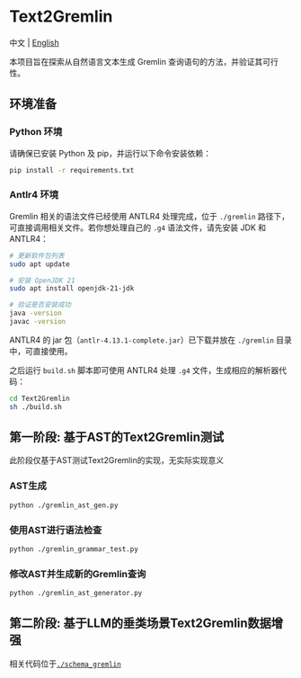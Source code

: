# Text2Gremlin
中文 | [English](./README.md)

本项目旨在探索从自然语言文本生成 Gremlin 查询语句的方法，并验证其可行性。

## 环境准备

### Python 环境
请确保已安装 Python 及 pip，并运行以下命令安装依赖：
```bash
pip install -r requirements.txt
```

### Antlr4 环境
Gremlin 相关的语法文件已经使用 ANTLR4 处理完成，位于 `./gremlin` 路径下，可直接调用相关文件。若你想处理自己的 `.g4` 语法文件，请先安装 JDK 和 ANTLR4：

```bash
# 更新软件包列表
sudo apt update

# 安装 OpenJDK 21
sudo apt install openjdk-21-jdk

# 验证是否安装成功
java -version
javac -version
```

ANTLR4 的 jar 包（`antlr-4.13.1-complete.jar`）已下载并放在 `./gremlin` 目录中，可直接使用。

之后运行 `build.sh` 脚本即可使用 ANTLR4 处理 `.g4` 文件，生成相应的解析器代码：

```bash
cd Text2Gremlin
sh ./build.sh
```

## 第一阶段: 基于AST的Text2Gremlin测试
此阶段仅基于AST测试Text2Gremlin的实现，无实际实现意义

### AST生成
```bash
python ./gremlin_ast_gen.py
```

### 使用AST进行语法检查
```bash
python ./gremlin_grammar_test.py
```

### 修改AST并生成新的Gremlin查询
```bash
python ./gremlin_ast_generator.py
```
## 第二阶段: 基于LLM的垂类场景Text2Gremlin数据增强

相关代码位于[`./schema_gremlin`](./schema_gremlin/)